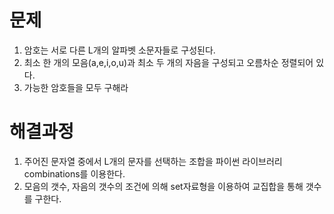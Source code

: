 # 문제

1. 암호는 서로 다른 L개의 알파벳 소문자들로 구성된다.
2. 최소 한 개의 모음(a,e,i,o,u)과 최소 두 개의 자음을 구성되고 오름차순 정렬되어 있다.
3. 가능한 암호들을 모두 구해라



# 해결과정

1. 주어진 문자열 중에서 L개의 문자를 선택하는 조합을 파이썬 라이브러리 combinations를 이용한다.
2. 모음의 갯수, 자음의 갯수의 조건에 의해 set자료형을 이용하여 교집합을 통해 갯수를 구한다.


